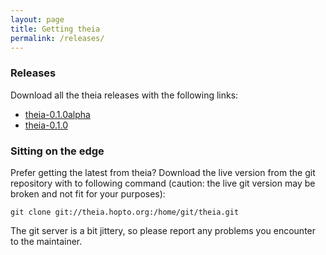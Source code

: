 ```yaml
---
layout: page
title: Getting theia
permalink: /releases/
---
```


### Releases
Download all the theia releases with the following links:

* [theia-0.1.0alpha](theia-0.1.0alpha.tar.gz)
* [theia-0.1.0](theia-0.1.0.tar.gz)

### Sitting on the edge
Prefer getting the latest from theia? Download the live version from the git repository with to following command (caution: the live git version may be broken and not fit for your purposes):

`git clone git://theia.hopto.org:/home/git/theia.git`

The git server is a bit jittery, so please report any problems you encounter to the maintainer.
